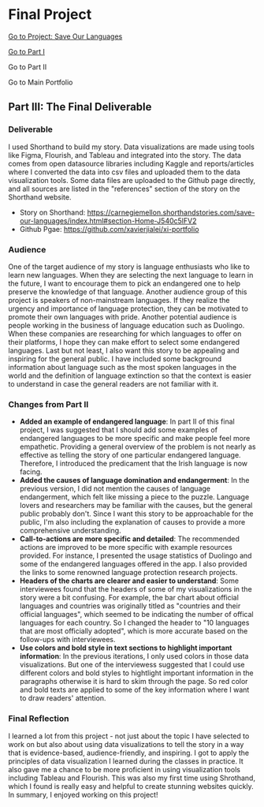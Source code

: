 # Final Project

[Go to Project: Save Our Languages](https://carnegiemellon.shorthandstories.com/save-our-languages/index.html)

[Go to Part I](/part-i.md)

Go to Part II

Go to Main Portfolio

## Part III: The Final Deliverable

### Deliverable

I used Shorthand to build my story. Data visualizations are made using tools like Figma, Flourish, and Tableau and integrated into the story. The data comes from open datasource libraries including Kaggle and reports/articles where I converted the data into csv files and uploaded them to the data visualization tools. Some data files are uploaded to the Github page directly, and all sources are listed in the "references" section of the story on the Shorthand website.

- Story on Shorthand: https://carnegiemellon.shorthandstories.com/save-our-languages/index.html#section-Home-J540c5lFV2
- Github Pgae: https://github.com/xavierjialei/xi-portfolio

### Audience

One of the target audience of my story is language enthusiasts who like to learn new languages. When they are selecting the next language to learn in the future, I want to encourage them to pick an endangered one to help preserve the knowledge of that language. Another audience group of this project is speakers of non-mainstream languages. If they realize the urgency and importance of language protection, they can be motivated to promote their own languages with pride. Another potential audience is people working in the business of language education such as Duolingo. When these companies are researching for which languages to offer on their platforms, I hope they can make effort to select some endangered languages. Last but not least, I also want this story to be appealing and inspiring for the general public. I have included some background information about language such as the most spoken languages in the world and the definition of language extinction so that the context is easier to understand in case the general readers are not familiar with it.


### Changes from Part II

- **Added an example of endangered language**: In part II of this final project, I was suggested that I should add some examples of endangered languages to be more specific and make people feel more empathetic. Providing a general overview of the problem is not nearly as effective as telling the story of one particular endangered language. Therefore, I introduced the predicament that the Irish language is now facing.
- **Added the causes of language domination and endangerment**: In the previous version, I did not mention the causes of language endangerment, which felt like missing a piece to the puzzle. Language lovers and researchers may be familiar with the causes, but the general public probably don't. Since I want this story to be approachable for the public, I'm also including the explanation of causes to provide a more comprehensive understanding.
- **Call-to-actions are more specific and detailed**: The recommended actions are improved to be more specific with example resources provided. For instance, I presented the usage statistics of Duolingo and some of the endangered languages offered in the app. I also provided the links to some renowned language protection research projects.
- **Headers of the charts are clearer and easier to understand**: Some interviewees found that the headers of some of my visualizations in the story were a bit confusing. For example, the bar chart about official languages and countries was originally titled as "countries and their official languages", which seemed to be indicating the number of offical languages for each country. So I changed the header to "10 languages that are most officially adopted", which is more accurate based on the follow-ups with interviewees.
- **Use colors and bold style in text sections to highlight important information**: In the previous iterations, I only used colors in those data visualizations. But one of the interviewess suggested that I could use different colors and bold styles to hightlight important information in the paragraphs otherwise it is hard to skim through the page. So red color and bold texts are applied to some of the key information where I want to draw readers' attention.

### Final Reflection

I learned a lot from this project - not just about the topic I have selected to work on but also about using data visualizations to tell the story in a way that is evidence-based, audience-friendly, and inspiring. I got to apply the principles of data visualization I learned during the classes in practice. It also gave me a chance to be more proficient in using visualization tools including Tableau and Flourish. This was also my first time using Shrothand, which I found is really easy and helpful to create stunning websites quickly. In summary, I enjoyed working on this project!
